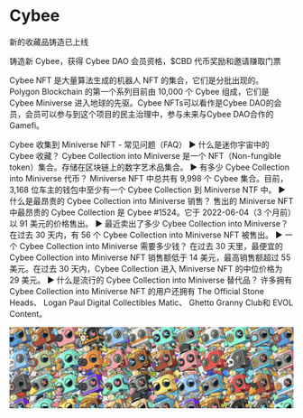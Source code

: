 # Cybee

新的收藏品铸造已上线 

铸造新 Cybee，获得 Cybee DAO 会员资格，$CBD 代币奖励和邀请赚取门票

Cybee NFT 是大量算法生成的机器人 NFT 的集合，它们是分批出现的。Polygon Blockchain 的第一个系列目前由 10,000 个 Cybee 组成，它们是 Cybee Miniverse 进入地球的先驱。Cybee NFTs可以看作是Cybee DAO的会员，会员可以参与到这个项目的民主治理中，参与未来与Cybee DAO合作的Gamefi。

Cybee 收集到 Miniverse NFT - 常见问题（FAQ）
▶ 什么是迷你宇宙中的 Cybee 收藏？
Cybee Collection into Miniverse 是一个 NFT（Non-fungible token）集合。存储在区块链上的数字艺术品集合。
▶ 有多少 Cybee Collection into Miniverse 代币？
Miniverse NFT 中总共有 9,998 个 Cybee 集合。目前，3,168 位车主的钱包中至少有一个 Cybee Collection 到 Miniverse NTF 中。
▶ 什么是最昂贵的 Cybee Collection into Miniverse 销售？
售出的 Miniverse NFT 中最昂贵的 Cybee Collection 是 Cybee #1524。它于 2022-06-04（3 个月前）以 91 美元的价格售出。
▶ 最近卖出了多少 Cybee Collection into Miniverse？
在过去 30 天内，有 56 个 Cybee Collection into Miniverse NFT 被售出。
▶ 一个 Cybee Collection into Miniverse 需要多少钱？
在过去 30 天里，最便宜的 Cybee Collection into Miniverse NFT 销售额低于 14 美元，最高销售额超过 55 美元。在过去 30 天内，Cybee Collection 进入 Miniverse NFT 的中位价格为 29 美元。
▶ 什么是流行的 Cybee Collection into Miniverse 替代品？
许多拥有 Cybee Collection into Miniverse NFT 的用户还拥有 The Official Stone Heads、 Logan Paul Digital Collectibles Matic、 Ghetto Granny Club和 EVOL Content。

![nft](unnamed.png)
